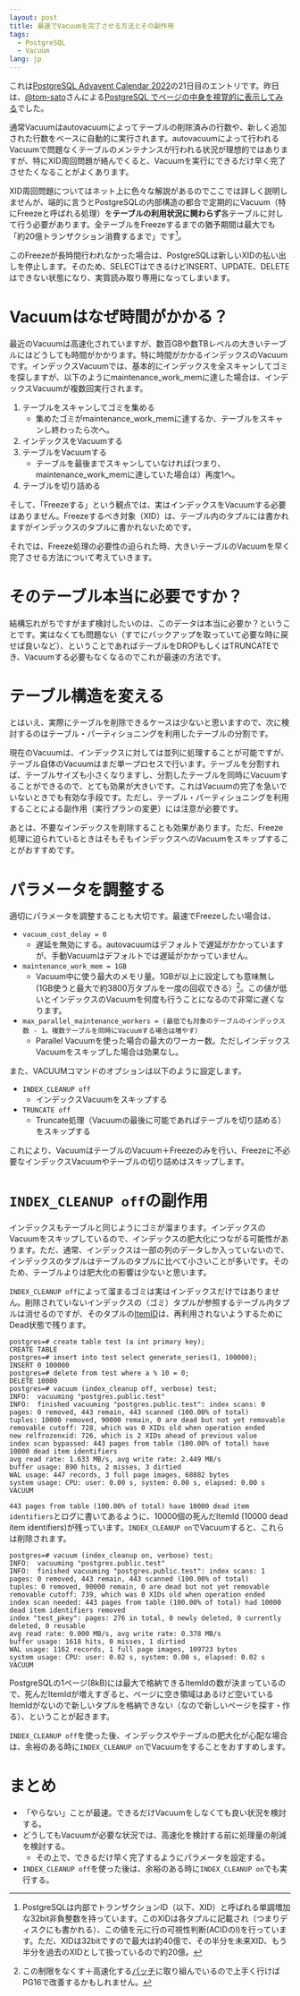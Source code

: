 ```yaml
---
layout: post
title: 最速でVacuumを完了させる方法とその副作用
tags:
  - PostgreSQL
  - Vacuum
lang: jp
---
```


これは[PostgreSQL Advavent Calendar 2022](https://qiita.com/advent-calendar/2022/postgresql)の21日目のエントリです。昨日は、[@tom-sato](https://qiita.com/tom-sato)さんによる[PostgreSQL でページの中身を視覚的に表示してみる](https://qiita.com/tom-sato/items/e91c7cd816bf3464a417)でした。

通常Vacuumはautovacuumによってテーブルの削除済みの行数や、新しく追加された行数をベースに自動的に実行されます。autovacuumによって行われるVacuumで問題なくテーブルのメンテナンスが行われる状況が理想的ではありますが、特にXID周回問題が絡んでくると、Vacuumを実行にできるだけ早く完了させたくなることがよくあります。

XID周回問題についてはネット上に色々な解説があるのでここでは詳しく説明しませんが、端的に言うとPostgreSQLの内部構造の都合で定期的にVacuum（特にFreezeと呼ばれる処理）を**テーブルの利用状況に関わらず**各テーブルに対して行う必要があります。全テーブルをFreezeするまでの猶予期間は最大でも「約20億トランザクション消費するまで」です[^xid]。

このFreezeが長時間行われなかった場合は、PostgreSQLは新しいXIDの払い出しを停止します。そのため、SELECTはできるけどINSERT、UPDATE、DELETEはできない状態になり、実質読み取り専用になってしまいます。

[^xid]: PostgreSQLは内部でトランザクションID（以下、XID）と呼ばれる単調増加な32bit非負整数を持っています。このXIDは各タプルに記載され（つまりディスクにも書かれる）、この値を元に行の可視性判断(ACIDのI)を行っています。ただ、XIDは32bitですので最大は約40億で、その半分を未来XID、もう半分を過去のXIDとして扱っているので約20億。

# Vacuumはなぜ時間がかかる？

最近のVacuumは高速化されていますが、数百GBや数TBレベルの大きいテーブルにはどうしても時間がかかります。特に時間がかかるインデックスのVacuumです。インデックスVacuumでは、基本的にインデックスを全スキャンしてゴミを探しますが、以下のようにmaintenance_work_memに達した場合は、インデックスVacuumが複数回実行されます。

1. テーブルをスキャンしてゴミを集める
    * 集めたゴミがmaintenance_work_memに達するか、テーブルをスキャンし終わったら次へ。
2. インデックスをVacuumする
3. テーブルをVacuumする
    * テーブルを最後までスキャンしていなければ(つまり、maintenance_work_memに達していた場合は）再度1へ。
4. テーブルを切り詰める

そして、「Freezeする」という観点では、実はインデックスをVacuumする必要はありません。Freezeするべき対象（XID）は、テーブル内のタプルには書かれますがインデックスのタプルに書かれないためです。

それでは、Freeze処理の必要性の迫られた時、大きいテーブルのVacuumを早く完了させる方法について考えていきます。

# そのテーブル本当に必要ですか？

結構忘れがちですがまず検討したいのは、このデータは本当に必要か？ということです。実はなくても問題ない（すでにバックアップを取っていて必要な時に戻せば良いなど）、ということであればテーブルをDROPもしくはTRUNCATEでき、Vacuumする必要もなくなるのでこれが最速の方法です。

# テーブル構造を変える

とはいえ、実際にテーブルを削除できるケースは少ないと思いますので、次に検討するのはテーブル・パーティショニングを利用したテーブルの分割です。

現在のVacuumは、インデックスに対しては並列に処理することが可能ですが、テーブル自体のVacuumはまだ単一プロセスで行います。テーブルを分割すれば、テーブルサイズも小さくなりますし、分割したテーブルを同時にVacuumすることができるので、とても効果が大きいです。これはVacuumの完了を急いでいないときでも有効な手段です。ただし、テーブル・パーティショニングを利用することによる副作用（実行プランの変更）には注意が必要です。

あとは、不要なインデックスを削除することも効果があります。ただ、Freeze処理に迫られているときはそもそもインデックスへのVacuumをスキップすることがおすすめです。

# パラメータを調整する

適切にパラメータを調整することも大切です。最速でFreezeしたい場合は、

* `vacuum_cost_delay = 0`
  * 遅延を無効にする。autovacuumはデフォルトで遅延がかかっていますが、手動Vacuumはデフォルトでは遅延がかかっていません。
* `maintenance_work_mem = 1GB`
  * Vacuum中に使う最大のメモリ量。1GBが以上に設定しても意味無し(1GB使うと最大で約3800万タプルを一度の回収できる）[^maintenance_work_mem]。この値が低いとインデックスのVacuumを何度も行うことになるので非常に遅くなります。
* `max_parallel_maintenance_workers = (最低でも対象のテーブルのインデックス数 - 1。複数テーブルを同時にVacuumする場合は増やす）`
  * Parallel Vacuumを使った場合の最大のワーカー数。ただしインデックスVacuumをスキップした場合は効果なし。

[^maintenance_work_mem]: この制限をなくす＋高速化する[パッチ](https://www.postgresql.org/message-id/CAD21AoAfOZvmfR0j8VmZorZjL7RhTiQdVttNuC4W-Shdc2a-AA%40mail.gmail.com)に取り組んでいるので上手く行けばPG16で改善するかもしれません。

また、VACUUMコマンドのオプションは以下のように設定します。

* `INDEX_CLEANUP off`
  * インデックスVacuumをスキップする
* `TRUNCATE off`
  * Truncate処理（Vacuumの最後に可能であればテーブルを切り詰める）をスキップする

これにより、VacuumはテーブルのVacuum＋Freezeのみを行い、Freezeに不必要なインデックスVacuumやテーブルの切り詰めはスキップします。

# `INDEX_CLEANUP off`の副作用

インデックスもテーブルと同じようにゴミが溜まります。インデックスのVacuumをスキップしているので、インデックスの肥大化につながる可能性があります。ただ、通常、インデックスは一部の列のデータしか入っていないので、インデックスのタプルはテーブルのタプルに比べて小さいことが多いです。そのため、テーブルよりは肥大化の影響は少ないと思います。

`INDEX_CLEANUP off`によって溜まるゴミは実はインデックスだけではありません。削除されていないインデックスの（ゴミ）タプルが参照するテーブル内タプルは消せるのですが、そのタプルの[ItemID](https://www.postgresql.jp/document/14/html/storage-page-layout.html#STORAGE-PAGE-LAYOUT-FIGURE)は、再利用されないようするためにDead状態で残ります。

```
postgres=# create table test (a int primary key);
CREATE TABLE
postgres=# insert into test select generate_series(1, 100000);
INSERT 0 100000
postgres=# delete from test where a % 10 = 0;
DELETE 10000
postgres=# vacuum (index_cleanup off, verbose) test;
INFO:  vacuuming "postgres.public.test"
INFO:  finished vacuuming "postgres.public.test": index scans: 0
pages: 0 removed, 443 remain, 443 scanned (100.00% of total)
tuples: 10000 removed, 90000 remain, 0 are dead but not yet removable
removable cutoff: 728, which was 0 XIDs old when operation ended
new relfrozenxid: 726, which is 2 XIDs ahead of previous value
index scan bypassed: 443 pages from table (100.00% of total) have 10000 dead item identifiers
avg read rate: 1.633 MB/s, avg write rate: 2.449 MB/s
buffer usage: 890 hits, 2 misses, 3 dirtied
WAL usage: 447 records, 3 full page images, 68882 bytes
system usage: CPU: user: 0.00 s, system: 0.00 s, elapsed: 0.00 s
VACUUM
```

`443 pages from table (100.00% of total) have 10000 dead item identifiers`とログに書いてあるように、10000個の死んだItemId (10000 dead item identifiers)が残っています。`INDEX_CLEANUP on`でVacuumすると、これらは削除されます。

```
postgres=# vacuum (index_cleanup on, verbose) test;
INFO:  vacuuming "postgres.public.test"
INFO:  finished vacuuming "postgres.public.test": index scans: 1
pages: 0 removed, 443 remain, 443 scanned (100.00% of total)
tuples: 0 removed, 90000 remain, 0 are dead but not yet removable
removable cutoff: 739, which was 0 XIDs old when operation ended
index scan needed: 443 pages from table (100.00% of total) had 10000 dead item identifiers removed
index "test_pkey": pages: 276 in total, 0 newly deleted, 0 currently deleted, 0 reusable
avg read rate: 0.000 MB/s, avg write rate: 0.378 MB/s
buffer usage: 1618 hits, 0 misses, 1 dirtied
WAL usage: 1162 records, 1 full page images, 109723 bytes
system usage: CPU: user: 0.02 s, system: 0.00 s, elapsed: 0.02 s
VACUUM
```

PostgreSQLの1ページ(8kB)には最大で格納できるItemIdの数が決まっているので、死んだItemIdが増えすぎると、ページに空き領域はあるけど空いているItemIdがないので新しいタプルを格納できない（なので新しいページを探す・作る）、ということが起きます。

`INDEX_CLEANUP off`を使った後、インデックスやテーブルの肥大化が心配な場合は、余裕のある時に`INDEX_CLEANUP on`でVacuumをすることをおすすめします。

# まとめ

* 「やらない」ことが最速。できるだけVacuumをしなくても良い状況を検討する。
* どうしてもVacuumが必要な状況では、高速化を検討する前に処理量の削減を検討する。
  * その上で、できるだけ早く完了するようにパラメータを設定する。
* `INDEX_CLEANUP off`を使った後は、余裕のある時に`INDEX_CLEANUP on`でも実行する。

